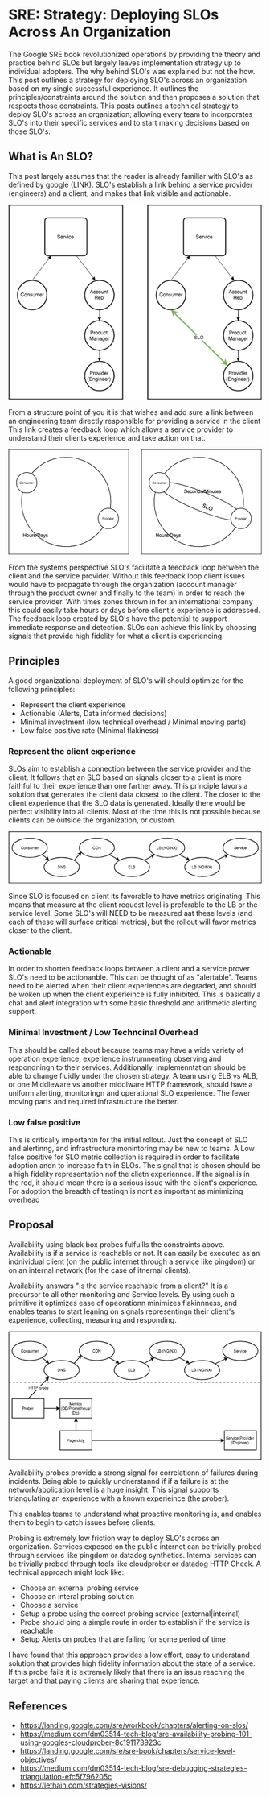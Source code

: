 # SRE: Strategy: Deploying SLOs Across An Organization

The Google SRE book revolutionized operations by providing the theory and practice behind SLOs but largely leaves implementation strategy up to individual adopters. The why behind SLO's was explained but not the how. This post outlines a strategy for deploying SLO's across an organization based on my single successful experience.  It outlines the principles/constraints around the solution and then proposes a solution that respects those constraints.  This posts outlines a technical strategy to deploy SLO's across an organization; allowing every team to incorporates SLO's into their specific services and to start making decisions based on those SLO's.

## What is An SLO?
This post largely assumes that the reader is already familiar with SLO's as defined by google (LINK).  SLO's establish a link behind a service provider (engineers) and a client, and makes that link visible and actionable.

<p align="center">
  <img src="static/service_provider_vs_consumer.png">
</p>

From a structure point of you it is that wishes and add sure a link between an engineering team directly responsible for providing a service in the client This link creates a feedback loop which allows a service provider to understand their clients experience and take action on that.

<p align="center">
  <img src="static/system_consumer_provider.png">
</p>

From the systems perspective SLO's facilitate a feedback loop between the client and the service provider. Without this feedback loop client issues would have to propagate through the organization (account manager through the product owner and finally to the team) in order to reach the service provider. With times zones thrown in for an international company this could easily take hours or days before client's experience is addressed.  The feedback loop created by SLO's have the potential to support immediate response and detection. SLOs can achieve this link by choosing signals that provide high fidelity for what a client is experiencing.

## Principles

A good organizational deployment of SLO's will should optimize for the following principles:

- Represent the client experience
- Actionable (Alerts, Data informed decisions)
- Minimal investment (low technical overhead / Minimal moving parts)
- Low false positive rate (Minimal flakiness)

### Represent the client experience

SLOs aim to establish a connection between the service provider and the client.  It follows that an SLO based on signals closer to a client is more faithful to their experience than one farther away.  This principle favors a solution that generates the client data closest to the client. The closer to the client experience that the SLO data is generated.  Ideally there would be perfect visibility into all clients. Most of the time this is not possible because clients can be outside the organization, or custom.

<p align="center">
  <img src="static/transaction_components.png">
</p>

Since SLO is focused on client its favorable to have metrics originating.  This means that measure at the client request level is preferable to the LB or the service level.  Some SLO's will NEED to be measured aat these levels (and each of these will surface critical metrics), but the rollout will favor metrics closer to the client.

### Actionable

In order to shorten feedback loops between a client and a service prover SLO's need to be actionanble. This can be thought of as "alertable".  Teams need to be alerted when their client experiences are degraded, and should be woken up when the client experieince is fully inhibited.  This is basically a chat and alert integration with some basic threshold and arithmetic alerting support.

### Minimal Investment / Low Techncinal Overhead

This should be called about because teams may have a wide variety of operation experience, experience instrumnenting observing and respondningn to their services.  Additionally, implemenntation should be able to change fluidly under the chosen strategy.  A team using ELB vs ALB, or one Middleware vs another middlware HTTP framework, should have a uniform alerting, monitoringn and operational SLO experience.  The fewer moving parts and required infrastructure the better.

### Low false positive

This is critically importantn for the initial rollout.  Just the concept of SLO and alertinng, and infrastructure monintoring may be new to teams.  A Low false positive for SLO metric collection is required in order to facilitate adoption andn to increase faith in SLOs.  The signal that is chosen should be a high fidelity representation nof the clietn experiennce.  If the signal is in the red, it should mean there is a serious issue with the client's experience.  For adoption the breadth of testingn is nont as important as minimizing overhead

## Proposal

Availability using black box probes fulfuills the constraints above.  Availability is if a service is reachable or not.  It can easily be executed as an indnividual client (on the public internet through a service like pingdom) or on an internal network (for the case of itnernal clients).

Availability answers "Is the service reachable from a client?" It is a precursor to all other monitoring and Service levels.  By using such a primitive it optimizes ease of opeorationn minimizes flakinnness, and enables teams to start leaning on signals representingn their client's experience, collecting, measuring and responding.

<p align="center">
  <img src="static/probing.png">
</p>

Availability probes provide a strong signal for correlationn of failures during incidents. Being able to quickly undnerstannd if if a failure is at the network/application level is a huge insight.  This signal supports triangulating an experience with a known experieince (the prober).

This enables teams to understand what proactive monitoring is, and enables them to begin to catch issues before clients. 

Probing is extremely low friction way to deploy SLO's across an organization.  Services exposed on the public internet can be trivially probed through services like pingdom or datadog synthetics.  Internal services can be trivially probed through tools like cloudprober or datadog HTTP Check.  A technical approach might look like:

- Choose an external probing service 
- Choose an interal probing solution
- Choose a service
- Setup a probe using the correct probing service (external|internal)
- Probe should ping a simple route in order to establish if the service is reachable
- Setup Alerts on probes that are failing for some period of time

I have found that this approach provides a low effort, easy to understand solution that provides high fidelity information about the state of a service.  If this probe fails it is extremely likely that there is an issue reaching the target and that paying clients are sharing that experience.


## References
- https://landing.google.com/sre/workbook/chapters/alerting-on-slos/
- https://medium.com/dm03514-tech-blog/sre-availability-probing-101-using-googles-cloudprober-8c191173923c
- https://landing.google.com/sre/sre-book/chapters/service-level-objectives/
- https://medium.com/dm03514-tech-blog/sre-debugging-strategies-triangulation-efc5f796205c
- https://lethain.com/strategies-visions/
